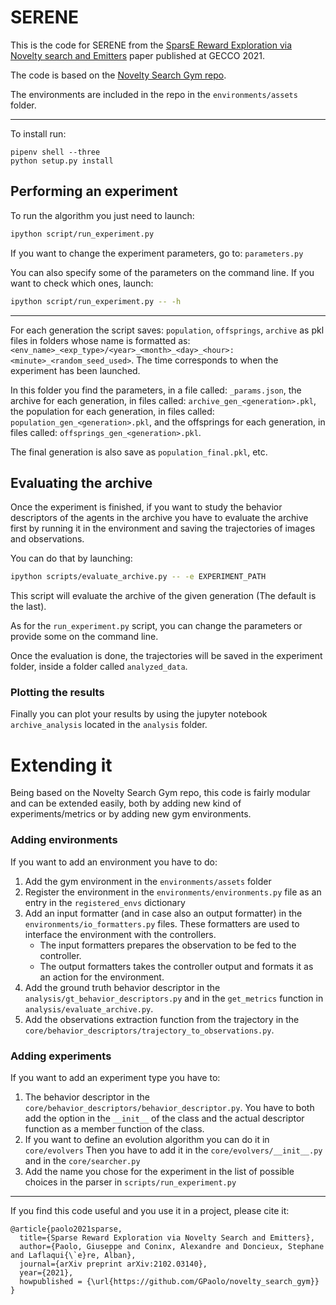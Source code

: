 # SERENE

This is the code for SERENE from the [SparsE Reward Exploration via Novelty search and Emitters](https://arxiv.org/abs/2102.03140) paper published at GECCO 2021.

The code is based on the [Novelty Search Gym repo](https://github.com/GPaolo/novelty_search_gym).

The environments are included in the repo in the `environments/assets` folder.

---
To install run:
```
pipenv shell --three
python setup.py install
```

## Performing an experiment
To run the algorithm you just need to launch:
```bash
ipython script/run_experiment.py
```

If you want to change the experiment parameters, go to: `parameters.py`

You can also specify some of the parameters on the command line. If you want to check which ones, launch:
```bash
ipython script/run_experiment.py -- -h
```
---

For each generation the script saves: `population`, `offsprings`, `archive` as pkl files in
folders whose name is formatted as:
`<env_name>_<exp_type>/<year>_<month>_<day>_<hour>:<minute>_<random_seed_used>`.
The time corresponds to when the experiment has been launched.

In this folder you find the parameters, in a file called: `_params.json`,
the archive for each generation, in files called: `archive_gen_<generation>.pkl`,
the population for each generation, in files called: `population_gen_<generation>.pkl`,
and the offsprings for each generation, in files called: `offsprings_gen_<generation>.pkl`.

The final  generation is also save as `population_final.pkl`, etc.

## Evaluating the archive
Once the experiment is finished, if you want to study the behavior descriptors of the
agents in the archive you have to evaluate the archive first by running it in the
environment and saving the trajectories of images and observations.

You can do that by launching:
```bash
ipython scripts/evaluate_archive.py -- -e EXPERIMENT_PATH
```

This script will evaluate the archive of the given generation (The default is the last).

As for the `run_experiment.py` script, you can change the parameters or provide some on the command line.

Once the evaluation is done, the trajectories will be saved in the experiment folder, inside a folder called `analyzed_data`.

### Plotting the results
Finally you can plot your results by using the jupyter notebook `archive_analysis` located in the `analysis` folder.

# Extending it
Being based on the Novelty Search Gym repo, this code is fairly modular and can be extended easily, both by adding new kind of experiments/metrics or by adding new gym environments.

### Adding environments
If you want to add an environment you have to do:
1. Add the gym environment in the `environments/assets` folder
2. Register the environment in the `environments/environments.py` file as an entry in the `registered_envs` dictionary
3. Add an input formatter (and in case also an output formatter) in the `environments/io_formatters.py` files.
These formatters are used to interface the environment with the controllers.
    * The input formatters prepares the observation to be fed to the controller.
    * The output formatters takes the controller output and formats it as an action for the environment.
4. Add the ground truth behavior descriptor in the `analysis/gt_behavior_descriptors.py` and in the `get_metrics` function in `analysis/evaluate_archive.py`.
5. Add the observations extraction function from the trajectory in the `core/behavior_descriptors/trajectory_to_observations.py`.

### Adding experiments
If you want to add an experiment type you have to:
1. The behavior descriptor in the `core/behavior_descriptors/behavior_descriptor.py`. You have to both add the
option in the `__init__` of the class and the actual descriptor function as a member function of the class.
2. If you want to define an evolution algorithm you can do it in `core/evolvers`
   Then you have to add it in the `core/evolvers/__init__.py` and in the `core/searcher.py`
4. Add the name you chose for the experiment in the list of possible choices in the parser in `scripts/run_experiment.py`

---

If you find this code useful and you use it in a project, please cite it:
```
@article{paolo2021sparse,
  title={Sparse Reward Exploration via Novelty Search and Emitters},
  author={Paolo, Giuseppe and Coninx, Alexandre and Doncieux, Stephane and Laflaqui{\`e}re, Alban},
  journal={arXiv preprint arXiv:2102.03140},
  year={2021},
  howpublished = {\url{https://github.com/GPaolo/novelty_search_gym}}
}
```
